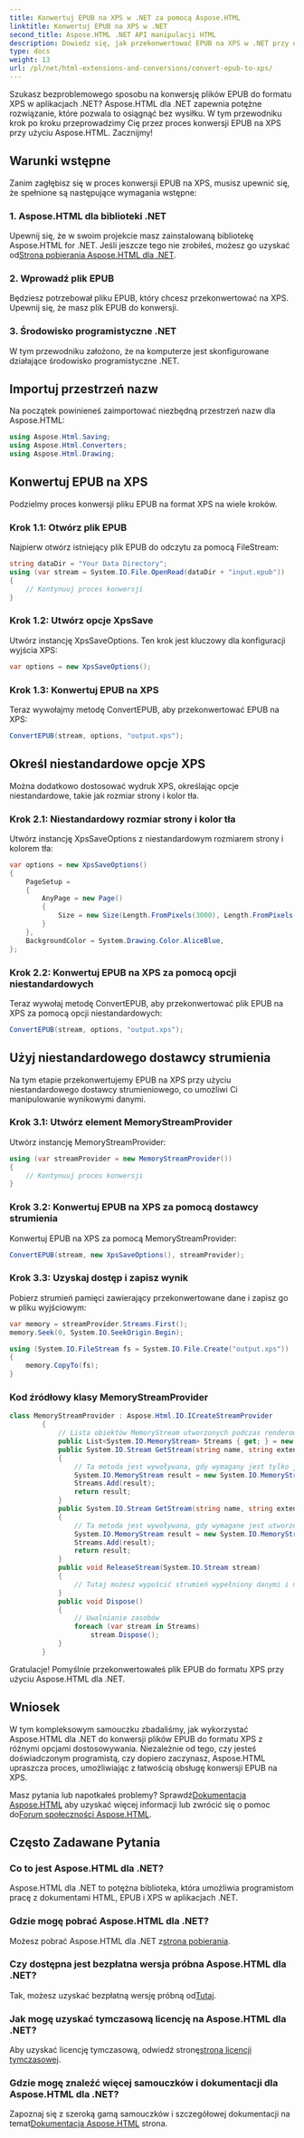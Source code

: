 ```yaml
---
title: Konwertuj EPUB na XPS w .NET za pomocą Aspose.HTML
linktitle: Konwertuj EPUB na XPS w .NET
second_title: Aspose.HTML .NET API manipulacji HTML
description: Dowiedz się, jak przekonwertować EPUB na XPS w .NET przy użyciu Aspose.HTML dla .NET. Postępuj zgodnie z naszym przewodnikiem krok po kroku, aby dokonać konwersji bez wysiłku.
type: docs
weight: 13
url: /pl/net/html-extensions-and-conversions/convert-epub-to-xps/
---
```


Szukasz bezproblemowego sposobu na konwersję plików EPUB do formatu XPS w aplikacjach .NET? Aspose.HTML dla .NET zapewnia potężne rozwiązanie, które pozwala to osiągnąć bez wysiłku. W tym przewodniku krok po kroku przeprowadzimy Cię przez proces konwersji EPUB na XPS przy użyciu Aspose.HTML. Zacznijmy!

## Warunki wstępne

Zanim zagłębisz się w proces konwersji EPUB na XPS, musisz upewnić się, że spełnione są następujące wymagania wstępne:

### 1. Aspose.HTML dla biblioteki .NET

 Upewnij się, że w swoim projekcie masz zainstalowaną bibliotekę Aspose.HTML for .NET. Jeśli jeszcze tego nie zrobiłeś, możesz go uzyskać od[Strona pobierania Aspose.HTML dla .NET](https://releases.aspose.com/html/net/).

### 2. Wprowadź plik EPUB

Będziesz potrzebował pliku EPUB, który chcesz przekonwertować na XPS. Upewnij się, że masz plik EPUB do konwersji.

### 3. Środowisko programistyczne .NET

W tym przewodniku założono, że na komputerze jest skonfigurowane działające środowisko programistyczne .NET.

## Importuj przestrzeń nazw

Na początek powinieneś zaimportować niezbędną przestrzeń nazw dla Aspose.HTML:

```csharp
using Aspose.Html.Saving;
using Aspose.Html.Converters;
using Aspose.Html.Drawing;
```

## Konwertuj EPUB na XPS

Podzielmy proces konwersji pliku EPUB na format XPS na wiele kroków.

### Krok 1.1: Otwórz plik EPUB

Najpierw otwórz istniejący plik EPUB do odczytu za pomocą FileStream:

```csharp
string dataDir = "Your Data Directory";
using (var stream = System.IO.File.OpenRead(dataDir + "input.epub"))
{
    // Kontynuuj proces konwersji
}
```

### Krok 1.2: Utwórz opcje XpsSave

Utwórz instancję XpsSaveOptions. Ten krok jest kluczowy dla konfiguracji wyjścia XPS:

```csharp
var options = new XpsSaveOptions();
```

### Krok 1.3: Konwertuj EPUB na XPS

Teraz wywołajmy metodę ConvertEPUB, aby przekonwertować EPUB na XPS:

```csharp
ConvertEPUB(stream, options, "output.xps");
```

## Określ niestandardowe opcje XPS

Można dodatkowo dostosować wydruk XPS, określając opcje niestandardowe, takie jak rozmiar strony i kolor tła.

### Krok 2.1: Niestandardowy rozmiar strony i kolor tła

Utwórz instancję XpsSaveOptions z niestandardowym rozmiarem strony i kolorem tła:

```csharp
var options = new XpsSaveOptions()
{
    PageSetup =
    {
        AnyPage = new Page()
        {
            Size = new Size(Length.FromPixels(3000), Length.FromPixels(1000))
        }
    },
    BackgroundColor = System.Drawing.Color.AliceBlue,
};
```

### Krok 2.2: Konwertuj EPUB na XPS za pomocą opcji niestandardowych

Teraz wywołaj metodę ConvertEPUB, aby przekonwertować plik EPUB na XPS za pomocą opcji niestandardowych:

```csharp
ConvertEPUB(stream, options, "output.xps");
```

## Użyj niestandardowego dostawcy strumienia

Na tym etapie przekonwertujemy EPUB na XPS przy użyciu niestandardowego dostawcy strumieniowego, co umożliwi Ci manipulowanie wynikowymi danymi.

### Krok 3.1: Utwórz element MemoryStreamProvider

Utwórz instancję MemoryStreamProvider:

```csharp
using (var streamProvider = new MemoryStreamProvider())
{
    // Kontynuuj proces konwersji
}
```

### Krok 3.2: Konwertuj EPUB na XPS za pomocą dostawcy strumienia

Konwertuj EPUB na XPS za pomocą MemoryStreamProvider:

```csharp
ConvertEPUB(stream, new XpsSaveOptions(), streamProvider);
```

### Krok 3.3: Uzyskaj dostęp i zapisz wynik

Pobierz strumień pamięci zawierający przekonwertowane dane i zapisz go w pliku wyjściowym:

```csharp
var memory = streamProvider.Streams.First();
memory.Seek(0, System.IO.SeekOrigin.Begin);

using (System.IO.FileStream fs = System.IO.File.Create("output.xps"))
{
    memory.CopyTo(fs);
}
```

### Kod źródłowy klasy MemoryStreamProvider

```csharp
class MemoryStreamProvider : Aspose.Html.IO.ICreateStreamProvider
        {
            // Lista obiektów MemoryStream utworzonych podczas renderowania dokumentu
            public List<System.IO.MemoryStream> Streams { get; } = new List<System.IO.MemoryStream>();
            public System.IO.Stream GetStream(string name, string extension)
            {
                // Ta metoda jest wywoływana, gdy wymagany jest tylko jeden strumień wyjściowy, na przykład w przypadku formatów XPS, PDF lub TIFF.
                System.IO.MemoryStream result = new System.IO.MemoryStream();
                Streams.Add(result);
                return result;
            }
            public System.IO.Stream GetStream(string name, string extension, int page)
            {
                // Ta metoda jest wywoływana, gdy wymagane jest utworzenie wielu strumieni wyjściowych. Na przykład podczas renderowania HTML na listę plików graficznych (JPG, PNG itp.)
                System.IO.MemoryStream result = new System.IO.MemoryStream();
                Streams.Add(result);
                return result;
            }
            public void ReleaseStream(System.IO.Stream stream)
            {
                // Tutaj możesz wypuścić strumień wypełniony danymi i np. zrzucić go na dysk twardy
            }
            public void Dispose()
            {
                // Uwalnianie zasobów
                foreach (var stream in Streams)
                    stream.Dispose();
            }
        }
```
Gratulacje! Pomyślnie przekonwertowałeś plik EPUB do formatu XPS przy użyciu Aspose.HTML dla .NET.

## Wniosek

W tym kompleksowym samouczku zbadaliśmy, jak wykorzystać Aspose.HTML dla .NET do konwersji plików EPUB do formatu XPS z różnymi opcjami dostosowywania. Niezależnie od tego, czy jesteś doświadczonym programistą, czy dopiero zaczynasz, Aspose.HTML upraszcza proces, umożliwiając z łatwością obsługę konwersji EPUB na XPS.

 Masz pytania lub napotkałeś problemy? Sprawdź[Dokumentacja Aspose.HTML](https://reference.aspose.com/html/net/) aby uzyskać więcej informacji lub zwrócić się o pomoc do[Forum społeczności Aspose.HTML](https://forum.aspose.com/).

## Często Zadawane Pytania

### Co to jest Aspose.HTML dla .NET?
Aspose.HTML dla .NET to potężna biblioteka, która umożliwia programistom pracę z dokumentami HTML, EPUB i XPS w aplikacjach .NET.

### Gdzie mogę pobrać Aspose.HTML dla .NET?
 Możesz pobrać Aspose.HTML dla .NET z[strona pobierania](https://releases.aspose.com/html/net/).

### Czy dostępna jest bezpłatna wersja próbna Aspose.HTML dla .NET?
 Tak, możesz uzyskać bezpłatną wersję próbną od[Tutaj](https://releases.aspose.com/).

### Jak mogę uzyskać tymczasową licencję na Aspose.HTML dla .NET?
 Aby uzyskać licencję tymczasową, odwiedź stronę[strona licencji tymczasowej](https://purchase.aspose.com/temporary-license/).

### Gdzie mogę znaleźć więcej samouczków i dokumentacji dla Aspose.HTML dla .NET?
 Zapoznaj się z szeroką gamą samouczków i szczegółowej dokumentacji na temat[Dokumentacja Aspose.HTML](https://reference.aspose.com/html/net/) strona.